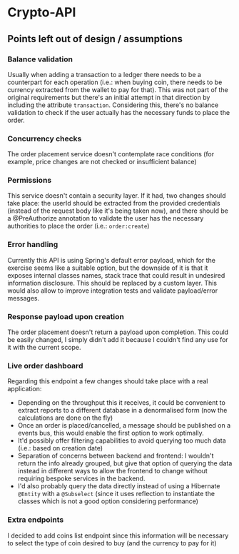 # Crypto-API

## Points left out of design / assumptions

### Balance validation

Usually when adding a transaction to a ledger there needs to be a counterpart for each operation (i.e.: when buying coin, 
there needs to be currency extracted from the wallet to pay for that). This was not part of the original requirements but 
there's an initial attempt in that direction by including the attribute `transaction`. Considering this, there's no balance validation
to check if the user actually has the necessary funds to place the order.

### Concurrency checks 
The order placement service doesn't contemplate race conditions (for example, price changes are not checked or insufficient balance)

### Permissions
This service doesn't contain a security layer. If it had, two changes should take place: the userId should be extracted from the 
provided credentials (instead of the request body like it's being taken now), and there should be a @PreAuthorize annotation
to validate the user has the necessary authorities to place the order (i.e.: `order:create`)

### Error handling

Currently this API is using Spring's default error payload, which for the exercise seems like a suitable option, but the downside of it
is that it exposes internal classes names, stack trace that could result in undesired information disclosure. This should be 
replaced by a custom layer. This would also allow to improve integration tests and validate payload/error messages.

### Response payload upon creation

The order placement doesn't return a payload upon completion. This could be easily changed, I simply didn't add it because I
couldn't find any use for it with the current scope. 

### Live order dashboard

Regarding this endpoint a few changes should take place with a real application: 
- Depending on the throughput this it receives, it could be convenient to extract reports to a different 
database in a denormalised form (now the calculations are done on the fly)
- Once an order is placed/cancelled, a message should be published on a events bus, this would enable the first option to work 
optimally.
- It'd possibly offer filtering capabilities to avoid querying too much data (i.e.: based on creation date)
- Separation of concerns between backend and frontend: I wouldn't return the info already grouped, but give that option of 
querying the data instead in different ways to allow the frontend to change without requiring bespoke services in the backend. 
- I'd also probably query the data directly instead of using a Hibernate `@Entity` with a `@Subselect` (since it uses 
reflection to instantiate the classes which is not a good option considering performance)  

### Extra endpoints

I decided to add coins list endpoint since this information will be necessary to select the type of coin desired to buy (and the currency to pay for it)